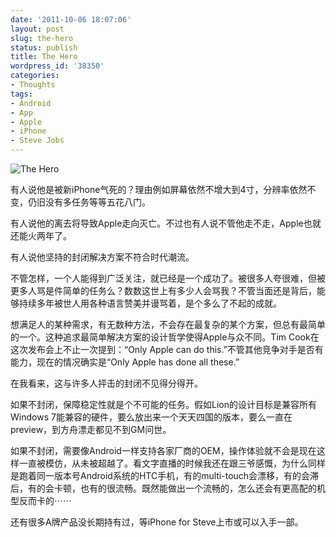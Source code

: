 ```yaml
---
date: '2011-10-06 18:07:06'
layout: post
slug: the-hero
status: publish
title: The Hero
wordpress_id: '38350'
categories:
- Thoughts
tags:
- Android
- App
- Apple
- iPhone
- Steve Jobs
---
```


![The Hero](http://qingpei.me/images/in_post/t_hero1.png)

有人说他是被新iPhone气死的？理由例如屏幕依然不增大到4寸，分辨率依然不变，仍旧没有多任务等等五花八门。

有人说他的离去将导致Apple走向灭亡。不过也有人说不管他走不走，Apple也就还能火两年了。

有人说他坚持的封闭解决方案不符合时代潮流。

不管怎样，一个人能得到广泛关注，就已经是一个成功了。被很多人夸很难，但被更多人骂是件简单的任务么？数数这世上有多少人会骂我？不管当面还是背后，能够持续多年被世人用各种语言赞美并谩骂着，是个多么了不起的成就。

想满足人的某种需求，有无数种方法，不会存在最复杂的某个方案，但总有最简单的一个。这种追求最简单解决方案的设计哲学使得Apple与众不同。Tim Cook在这次发布会上不止一次提到：“Only Apple can do this.”不管其他竞争对手是否有能力，现在的情况确实是“Only Apple has done all these.”

在我看来，这与许多人抨击的封闭不见得分得开。

如果不封闭，保障稳定性就是个不可能的任务。假如Lion的设计目标是兼容所有Windows 7能兼容的硬件，要么放出来一个天天四国的版本，要么一直在preview，到方舟漂走都见不到GM问世。

如果不封闭，需要像Android一样支持各家厂商的OEM，操作体验就不会是现在这样一直被模仿，从未被超越了。看文字直播的时候我还在跟三爷感慨，为什么同样是跑着同一版本号Android系统的HTC手机，有的multi-touch会漂移，有的会滞后，有的会卡顿，也有的很流畅。既然能做出一个流畅的，怎么还会有更高配的机型反而卡的⋯⋯

还有很多A牌产品没长期持有过，等iPhone for Steve上市或可以入手一部。
